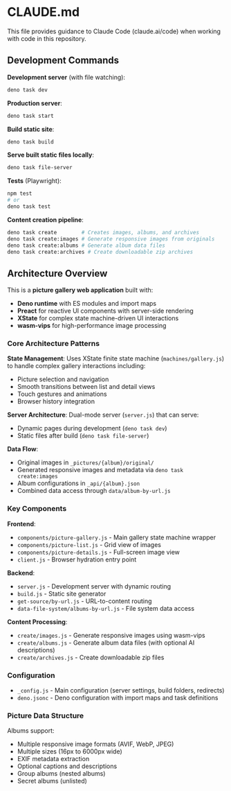 # CLAUDE.md

This file provides guidance to Claude Code (claude.ai/code) when working with code in this repository.

## Development Commands

**Development server** (with file watching):
```bash
deno task dev
```

**Production server**:
```bash
deno task start
```

**Build static site**:
```bash
deno task build
```

**Serve built static files locally**:
```bash
deno task file-server
```

**Tests** (Playwright):
```bash
npm test
# or
deno task test
```

**Content creation pipeline**:
```bash
deno task create        # Creates images, albums, and archives
deno task create:images # Generate responsive images from originals
deno task create:albums # Generate album data files
deno task create:archives # Create downloadable zip archives
```

## Architecture Overview

This is a **picture gallery web application** built with:
- **Deno runtime** with ES modules and import maps
- **Preact** for reactive UI components with server-side rendering
- **XState** for complex state machine-driven UI interactions
- **wasm-vips** for high-performance image processing

### Core Architecture Patterns

**State Management**: Uses XState finite state machine (`machines/gallery.js`) to handle complex gallery interactions including:
- Picture selection and navigation
- Smooth transitions between list and detail views
- Touch gestures and animations
- Browser history integration

**Server Architecture**: Dual-mode server (`server.js`) that can serve:
- Dynamic pages during development (`deno task dev`)
- Static files after build (`deno task file-server`)

**Data Flow**:
- Original images in `_pictures/{album}/original/`
- Generated responsive images and metadata via `deno task create:images`
- Album configurations in `_api/{album}.json`
- Combined data access through `data/album-by-url.js`

### Key Components

**Frontend**:
- `components/picture-gallery.js` - Main gallery state machine wrapper
- `components/picture-list.js` - Grid view of images
- `components/picture-details.js` - Full-screen image view
- `client.js` - Browser hydration entry point

**Backend**:
- `server.js` - Development server with dynamic routing
- `build.js` - Static site generator
- `get-source/by-url.js` - URL-to-content routing
- `data-file-system/albums-by-url.js` - File system data access

**Content Processing**:
- `create/images.js` - Generate responsive images using wasm-vips
- `create/albums.js` - Generate album data files (with optional AI descriptions)
- `create/archives.js` - Create downloadable zip files

### Configuration

- `_config.js` - Main configuration (server settings, build folders, redirects)
- `deno.jsonc` - Deno configuration with import maps and task definitions

### Picture Data Structure

Albums support:
- Multiple responsive image formats (AVIF, WebP, JPEG)
- Multiple sizes (16px to 6000px wide)
- EXIF metadata extraction
- Optional captions and descriptions
- Group albums (nested albums)
- Secret albums (unlisted)
